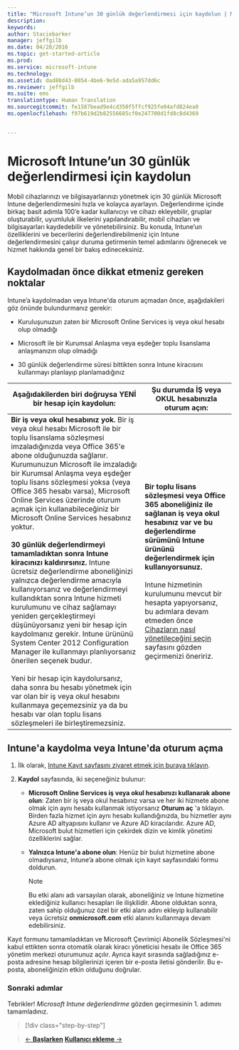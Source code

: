 ```yaml
---
title: "Microsoft Intune’un 30 günlük değerlendirmesi için kaydolun | Microsoft Intune"
description: 
keywords: 
author: Staciebarker
manager: jeffgilb
ms.date: 04/28/2016
ms.topic: get-started-article
ms.prod: 
ms.service: microsoft-intune
ms.technology: 
ms.assetid: dad88d43-0054-4be6-9e5d-ada5a957dd6c
ms.reviewer: jeffgilb
ms.suite: ems
translationtype: Human Translation
ms.sourcegitcommit: fe1587bead9e4cd350f5ffcf925fe04afd824ea0
ms.openlocfilehash: f97b619d2b82556685cf0e247700d1fd8c8d4369


---
```


# Microsoft Intune’un 30 günlük değerlendirmesi için kaydolun

Mobil cihazlarınızı ve bilgisayarlarınızı yönetmek için 30 günlük Microsoft Intune değerlendirmesini hızla ve kolayca ayarlayın. Değerlendirme içinde birkaç basit adımla 100’e kadar kullanıcıyı ve cihazı ekleyebilir, gruplar oluşturabilir, uyumluluk ilkelerini yapılandırabilir, mobil cihazları ve bilgisayarları kaydedebilir ve yönetebilirsiniz. Bu konuda, Intune’un özelliklerini ve becerilerini değerlendirebilmeniz için Intune değerlendirmesini çalışır duruma getirmenin temel adımlarını öğrenecek ve hizmet hakkında genel bir bakış edineceksiniz.

## Kaydolmadan önce dikkat etmeniz gereken noktalar

Intune’a kaydolmadan veya Intune'da oturum açmadan önce, aşağıdakileri göz önünde bulundurmanız gerekir:

-   Kuruluşunuzun zaten bir Microsoft Online Services iş veya okul hesabı olup olmadığı

-   Microsoft ile bir Kurumsal Anlaşma veya eşdeğer toplu lisanslama anlaşmanızın olup olmadığı

-   30 günlük değerlendirme süresi bittikten sonra Intune kiracısını kullanmayı planlayıp planlamadığınız

|Aşağıdakilerden biri doğruysa YENİ bir hesap için kaydolun:|Şu durumda İŞ veya OKUL hesabınızla oturum açın:|
|-----------------------------------------------------------------|------------------------------------------------|
|**Bir iş veya okul hesabınız yok.** Bir iş veya okul hesabı Microsoft ile bir toplu lisanslama sözleşmesi imzaladığınızda veya Office 365'e abone olduğunuzda sağlanır. Kurumunuzun Microsoft ile imzaladığı bir Kurumsal Anlaşma veya eşdeğer toplu lisans sözleşmesi yoksa (veya Office 365 hesabı varsa), Microsoft Online Services üzerinde oturum açmak için kullanabileceğiniz bir Microsoft Online Services hesabınız yoktur.<br /><br />**30 günlük değerlendirmeyi tamamladıktan sonra Intune kiracınızı kaldırırsınız.** Intune ücretsiz değerlendirme aboneliğinizi yalnızca değerlendirme amacıyla kullanıyorsanız ve değerlendirmeyi kullandıktan sonra Intune hizmeti kurulumunu ve cihaz sağlamayı yeniden gerçekleştirmeyi düşünüyorsanız yeni bir hesap için kaydolmanız gerekir. Intune ürününü System Center 2012 Configuration Manager ile kullanmayı planlıyorsanız önerilen seçenek budur.<br /><br />Yeni bir hesap için kaydolursanız, daha sonra bu hesabı yönetmek için var olan bir iş veya okul hesabını kullanmaya geçemezsiniz ya da bu hesabı var olan toplu lisans sözleşmeleri ile birleştiremezsiniz.|**Bir toplu lisans sözleşmesi veya Office 365 aboneliğiniz ile sağlanan iş veya okul hesabınız var ve bu değerlendirme sürümünü Intune ürününü değerlendirmek için kullanıyorsunuz.**<br /><br />Intune hizmetinin kurulumunu mevcut bir hesapta yapıyorsanız, bu adımlara devam etmeden önce [Cihazların nasıl yönetileceğini seçin](/intune/get-started/choose-how-to-manage-devices) sayfasını gözden geçirmenizi öneririz.|

## Intune'a kaydolma veya Intune'da oturum açma

1.  İlk olarak, [Intune Kayıt sayfasını ziyaret etmek için buraya tıklayın](https://portal.office.com/Signup/Signup.aspx?OfferId=40BE278A-DFD1-470a-9EF7-9F2596EA7FF9&dl=INTUNE_A&ali=1#0%20).

2.  **Kaydol** sayfasında, iki seçeneğiniz bulunur:

    -   **Microsoft Online Services iş veya okul hesabınızı kullanarak abone olun**: Zaten bir iş veya okul hesabınız varsa ve her iki hizmete abone olmak için aynı hesabı kullanmak istiyorsanız **Oturum aç** 'a tıklayın. Birden fazla hizmet için aynı hesabı kullandığınızda, bu hizmetler aynı Azure AD altyapısını kullanır ve Azure AD kiracılarıdır. Azure AD, Microsoft bulut hizmetleri için çekirdek dizin ve kimlik yönetimi özelliklerini sağlar.

    -   **Yalnızca Intune'a abone olun**: Henüz bir bulut hizmetine abone olmadıysanız, Intune’a abone olmak için kayıt sayfasındaki formu doldurun.

        > [!NOTE]
        > Bu etki alanı adı varsayılan olarak, aboneliğiniz ve Intune hizmetine eklediğiniz kullanıcı hesapları ile ilişkilidir. Abone olduktan sonra, zaten sahip olduğunuz özel bir etki alanı adını ekleyip kullanabilir veya ücretsiz **onmicrosoft.com** etki alanını kullanmaya devam edebilirsiniz.

Kayıt formunu tamamladıktan ve Microsoft Çevrimiçi Abonelik Sözleşmesi'ni kabul ettikten sonra otomatik olarak kiracı yöneticisi hesabı ile Office 365 yönetim merkezi oturumunuz açılır. Ayrıca kayıt sırasında sağladığınız e-posta adresine hesap bilgilerinizi içeren bir e-posta iletisi gönderilir. Bu e-posta, aboneliğinizin etkin olduğunu doğrular.

### Sonraki adımlar
Tebrikler! *Microsoft Intune değerlendirme* gözden geçirmesinin 1. adımını tamamladınız.

>[!div class="step-by-step"]

>[&larr; **Başlarken**](get-started-with-a-30-day-trial-of-microsoft-intune.md)     [**Kullanıcı ekleme** &rarr;](get-started-with-a-30-day-trial-of-microsoft-intune-step-2.md)  



<!--HONumber=Jul16_HO1-->


